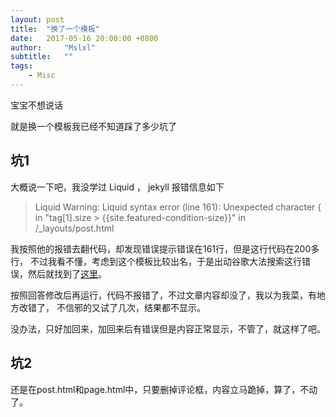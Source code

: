 ```yaml
---
layout: post
title:  "换了一个模板"
date:   2017-05-16 20:00:00 +0800
author:     "Mslxl"
subtitle:   ""
tags:
    - Misc
---
```


宝宝不想说话

就是换一个模板我已经不知道踩了多少坑了

## 坑1

大概说一下吧，我没学过 Liquid ， jekyll 报错信息如下

> Liquid Warning: Liquid syntax error (line 161): Unexpected character { in "tag[1].size > {{site.featured-condition-size}}" in /_layouts/post.html

我按照他的报错去翻代码，却发现错误提示错误在161行，但是这行代码在200多行，
不过我看不懂，考虑到这个模板比较出名，于是出动谷歌大法搜索这行错误，然后就找到了[这里](http://stackoverflow.com/questions/39688902/liquid-warning-liquid-syntax-error-unexpected-character-when-i-jekyll-serve)。

按照回答修改后再运行，代码不报错了，不过文章内容却没了，我以为我菜，有地方改错了，
不信邪的又试了几次，结果都不显示。

没办法，只好加回来，加回来后有错误但是内容正常显示，不管了，就这样了吧。

## 坑2

还是在post.html和page.html中，只要删掉评论框，内容立马跪掉，算了，不动了。
